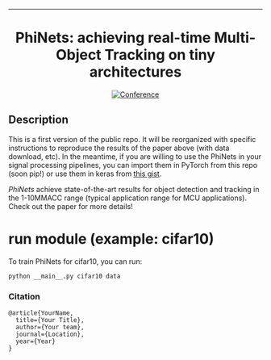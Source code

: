 ---

<div align="center">    
 
# PhiNets: achieving real-time Multi-Object Tracking on tiny architectures

[![Conference](http://img.shields.io/badge/AnyConference-year-4b44ce.svg)](https://dl.acm.org/pb-assets/static_journal_pages/tecs/pdf/CFP_AIatEDGE_TECS-1622578812223.pdf)

<!--  
Conference   
-->   
</div>
 
## Description   
This is a first version of the public repo. It will be reorganized with specific instructions to reproduce the results of the paper above (with data download, etc). In the meantime, if you are willing to use the PhiNets in your signal processing pipelines, you can import them in PyTorch from this repo (soon pip!) or use them in keras from [this gist](https://gist.github.com/fpaissan/9157baa162649fba917a211434ae904c).

_PhiNets_ achieve state-of-the-art results for object detection and tracking in the 1-10MMACC range (typical application range for MCU applications). Check out the paper for more details!

# run module (example: cifar10)   
To train PhiNets for cifar10, you can run:

```
python __main__.py cifar10 data
```

### Citation   
```
@article{YourName,
  title={Your Title},
  author={Your team},
  journal={Location},
  year={Year}
}
```
